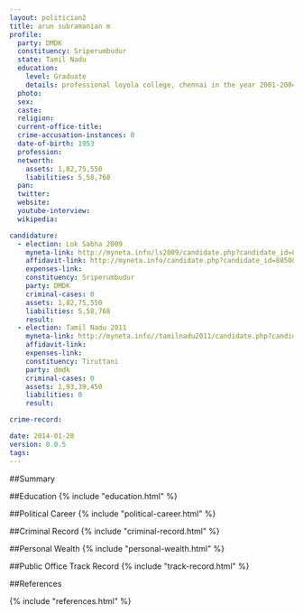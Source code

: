 ```yaml
---
layout: politician2
title: arun subramanian m
profile: 
  party: DMDK
  constituency: Sriperumbudur
  state: Tamil Nadu
  education: 
    level: Graduate
    details: professional loyola college, chennai in the year 2001-2004
  photo: 
  sex: 
  caste: 
  religion: 
  current-office-title: 
  crime-accusation-instances: 0
  date-of-birth: 1953
  profession: 
  networth: 
    assets: 1,82,75,550
    liabilities: 5,58,768
  pan: 
  twitter: 
  website: 
  youtube-interview: 
  wikipedia: 

candidature: 
  - election: Lok Sabha 2009
    myneta-link: http://myneta.info/ls2009/candidate.php?candidate_id=8850
    affidavit-link: http://myneta.info/candidate.php?candidate_id=8850&scan=original
    expenses-link: 
    constituency: Sriperumbudur 
    party: DMDK
    criminal-cases: 0
    assets: 1,82,75,550
    liabilities: 5,58,768
    result:  
  - election: Tamil Nadu 2011
    myneta-link: http://myneta.info//tamilnadu2011/candidate.php?candidate_id=478
    affidavit-link: 
    expenses-link: 
    constituency: Tiruttani 
    party: dmdk
    criminal-cases: 0
    assets: 1,93,39,450
    liabilities: 0
    result:  

crime-record: 

date: 2014-01-28
version: 0.0.5
tags: 
---
```

##Summary


##Education
{% include "education.html" %}


##Political Career
{% include "political-career.html" %}


##Criminal Record
{% include "criminal-record.html" %}


##Personal Wealth
{% include "personal-wealth.html" %}


##Public Office Track Record
{% include "track-record.html" %}


##References


{% include "references.html" %}